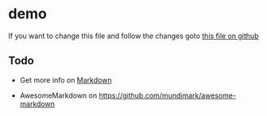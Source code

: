 # demo

If you want to change this file and follow the changes goto [this file on github](<https://github.com/jweken/demo/edit/master/README.md>)

## Todo

* Get more info on [Markdown](<https://github.com/adam-p/markdown-here/wiki/Markdown-Cheatsheet>)

* AwesomeMarkdown on <https://github.com/mundimark/awesome-markdown>
